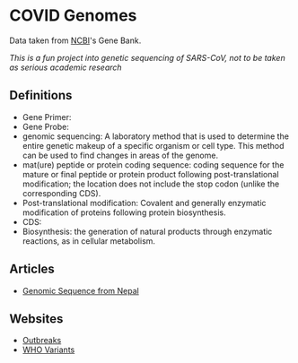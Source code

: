 # COVID Genomes
Data taken from [NCBI](https://www.ncbi.nlm.nih.gov/ "National Center for Biotechnology Information")'s Gene Bank.

_This is a fun project into genetic sequencing of SARS-CoV, not to be taken as serious academic research_

## Definitions
- Gene Primer: 
- Gene Probe: 
- genomic sequencing: A laboratory method that is used to determine the entire genetic makeup of a specific organism or cell type. This method can be used to find changes in areas of the genome.
- mat(ure) peptide or protein coding sequence: coding sequence for the mature or final peptide or protein product following post-translational modification; the location does not include the stop codon (unlike the corresponding CDS).
- Post-translational modification: Covalent and generally enzymatic modification of proteins following protein biosynthesis.
- CDS: 
- Biosynthesis: the generation of natural products through enzymatic reactions, as in cellular metabolism.


## Articles
- [Genomic Sequence from Nepal](https://journals.asm.org/doi/10.1128/MRA.00169-20 "Complete Genome Sequence of a 2019 Novel Coronavirus (SARS-CoV-2) Strain Isolated in Nepal")

## Websites
- [Outbreaks](https://outbreak.info/ "Outbreak information")
- [WHO Variants](https://www.who.int/en/activities/tracking-SARS-CoV-2-variants/ "Tracking SARS CoV 2 variants")